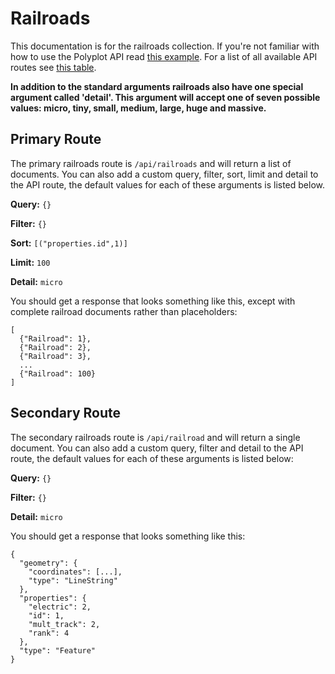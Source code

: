 # Railroads

This documentation is for the railroads collection. If you're not familiar with how to use the Polyplot API read [this example](https://github.com/jgphilpott/polyplot/tree/master/docs/api#example). For a list of all available API routes see [this table](https://github.com/jgphilpott/polyplot/tree/master/docs/api#routes).

**In addition to the standard arguments railroads also have one special argument called 'detail'. This argument will accept one of seven possible values: micro, tiny, small, medium, large, huge and massive.**

## Primary Route

The primary railroads route is `/api/railroads` and will return a list of documents. You can also add a custom query, filter, sort, limit and detail to the API route, the default values for each of these arguments is listed below.

**Query:** `{}`

**Filter:** `{}`

**Sort:** `[("properties.id",1)]`

**Limit:** `100`

**Detail:** `micro`

You should get a response that looks something like this, except with complete railroad documents rather than placeholders:

```
[
  {"Railroad": 1},
  {"Railroad": 2},
  {"Railroad": 3},
  ...
  {"Railroad": 100}
]
```

## Secondary Route

The secondary railroads route is `/api/railroad` and will return a single document. You can also add a custom query, filter and detail to the API route, the default values for each of these arguments is listed below:

**Query:** `{}`

**Filter:** `{}`

**Detail:** `micro`

You should get a response that looks something like this:

```
{
  "geometry": {
    "coordinates": [...],
    "type": "LineString"
  },
  "properties": {
    "electric": 2,
    "id": 1,
    "mult_track": 2,
    "rank": 4
  },
  "type": "Feature"
}
```
